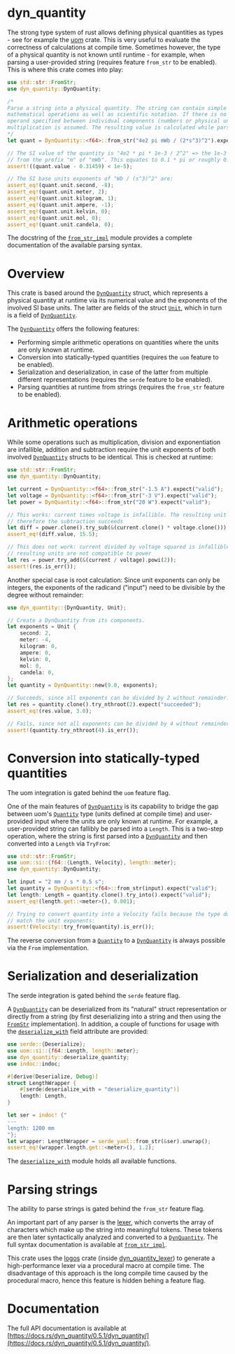 dyn_quantity
============

[`DynQuantity`]: https://docs.rs/dyn_quantity/0.5.1/dyn_quantity/quantity/struct.DynQuantity.html
[`Unit`]: https://docs.rs/dyn_quantity/0.5.1/dyn_quantity/unit/struct.Unit.html
[`Quantity`]: https://docs.rs/uom/latest/uom/si/struct.Quantity.html
[`deserialize_with`]: https://docs.rs/dyn_quantity/0.5.1/dyn_quantity/deserialize_with/index.html
[`FromStr`]: https://doc.rust-lang.org/std/str/trait.FromStr.html
[`from_str_impl`]: https://docs.rs/dyn_quantity/0.5.1/dyn_quantity/quantity/from_str_impl/index.html
[dyn_quantity_lexer]: https://docs.rs/dyn_quantity_lexer/latest/dyn_quantity_lexer/index.html

The strong type system of rust allows defining physical quantities as types -
see for example the [uom](https://docs.rs/uom/latest/uom/) crate. This is very
useful to evaluate the correctness of calculations at compile time. Sometimes
however, the type of a physical quantity is not known until runtime - for
example, when parsing a user-provided string (requires feature `from_str` to
be enabled). This is where this crate comes into play:

```rust
use std::str::FromStr;
use dyn_quantity::DynQuantity;

/*
Parse a string into a physical quantity. The string can contain simple 
mathematical operations as well as scientific notation. If there is no
operand specified between individual components (numbers or physical units),
multiplication is assumed. The resulting value is calculated while parsing.
*/
let quant = DynQuantity::<f64>::from_str("4e2 pi mWb / (2*s^3)^2").expect("valid");

// The SI value of the quantity is "4e2 * pi * 1e-3 / 2^2" => the 1e-3 stems 
// from the prefix "m" of "mWb". This equates to 0.1 * pi or roughly 0.31459.
assert!((quant.value - 0.31459) < 1e-5);

// The SI base units exponents of "Wb / (s^3)^2" are:
assert_eq!(quant.unit.second, -8);
assert_eq!(quant.unit.meter, 2);
assert_eq!(quant.unit.kilogram, 1);
assert_eq!(quant.unit.ampere, -1);
assert_eq!(quant.unit.kelvin, 0);
assert_eq!(quant.unit.mol, 0);
assert_eq!(quant.unit.candela, 0);
```

The docstring of the [`from_str_impl`] module provides a complete documentation of
the available parsing syntax.

# Overview

This crate is based around the [`DynQuantity`] struct, which represents a
physical quantity at runtime via its numerical value and the exponents of the
involved SI base units. The latter are fields of the struct [`Unit`],
which in turn is a field of [`DynQuantity`].

The [`DynQuantity`] offers the following features:
* Performing simple arithmetic operations on quantities where the units are
only known at runtime.
* Conversion into statically-typed quantities (requires the `uom` feature to
be enabled).
* Serialization and deserialization, in case of the latter from multiple
different representations (requires the `serde` feature to be enabled).
* Parsing quantities at runtime from strings (requires the `from_str` feature
to be enabled).

# Arithmetic operations

While some operations such as multiplication, division and exponentiation are 
infallible, addition and subtraction require the unit exponents of both involved
[`DynQuantity`] structs to be identical. This is checked at runtime:

```rust
use std::str::FromStr;
use dyn_quantity::DynQuantity;

let current = DynQuantity::<f64>::from_str("-1.5 A").expect("valid");
let voltage = DynQuantity::<f64>::from_str("-3 V").expect("valid");
let power = DynQuantity::<f64>::from_str("20 W").expect("valid");

// This works: current times voltage is infallible. The resulting unit is Watt,
// therefore the subtraction succeeds
let diff = power.clone().try_sub(&(current.clone() * voltage.clone())).expect("units are compatible");
assert_eq!(diff.value, 15.5);

// This does not work: current divided by voltage squared is infallible, but the
// resulting units are not compatible to power
let res = power.try_add(&(current / voltage).powi(2));
assert!(res.is_err());
```

Another special case is root calculation: Since unit exponents can only be
integers, the exponents of the radicand ("input") need to be divisible by the
degree without remainder:

```rust
use dyn_quantity::{DynQuantity, Unit};

// Create a DynQuantity from its components.
let exponents = Unit {
    second: 2,
    meter: -4,
    kilogram: 0,
    ampere: 0,
    kelvin: 0,
    mol: 0,
    candela: 0,
};
let quantity = DynQuantity::new(9.0, exponents);

// Succeeds, since all exponents can be divided by 2 without remainder:
let res = quantity.clone().try_nthroot(2).expect("succeeded");
assert_eq!(res.value, 3.0);

// Fails, since not all exponents can be divided by 4 without remainder: 
assert!(quantity.try_nthroot(4).is_err());
```

# Conversion into statically-typed quantities

The uom integration is gated behind the `uom` feature flag.

One of the main features of [`DynQuantity`] is its capability to bridge the gap
between uom's [`Quantity`] type (units defined at compile time) and user-provided
input where the units are only known at runtime. For example, a user-provided
string can fallibly be parsed into a `Length`. This is a two-step operation,
where the string is first parsed into a [`DynQuantity`] and then converted
into a `Length` via `TryFrom`:

```rust
use std::str::FromStr;
use uom::si::{f64::{Length, Velocity}, length::meter};
use dyn_quantity::DynQuantity;

let input = "2 mm / s * 0.5 s";
let quantity = DynQuantity::<f64>::from_str(input).expect("valid");
let length: Length = quantity.clone().try_into().expect("valid");
assert_eq!(length.get::<meter>(), 0.001);

// Trying to convert quantity into a Velocity fails because the type does not
// match the unit exponents:
assert!(Velocity::try_from(quantity).is_err());
```

The reverse conversion from a [`Quantity`] to a [`DynQuantity`] is always
possible via the `From` implementation.

# Serialization and deserialization

The serde integration is gated behind the `serde` feature flag.

A [`DynQuantity`] can be deserialized from its "natural" struct representation
or directly from a string (by first deserializing into a string and then using
the [`FromStr`] implementation). In addition, a couple of functions for usage
with the [`deserialize_with`](https://serde.rs/field-attrs.html#deserialize_with)
field attribute are provided:

```rust
use serde::{Deserialize};
use uom::si::{f64::Length, length::meter};
use dyn_quantity::deserialize_quantity;
use indoc::indoc;

#[derive(Deserialize, Debug)]
struct LengthWrapper {
    #[serde(deserialize_with = "deserialize_quantity")]
    length: Length,
}

let ser = indoc! {"
---
length: 1200 mm
"};
let wrapper: LengthWrapper = serde_yaml::from_str(&ser).unwrap();
assert_eq!(wrapper.length.get::<meter>(), 1.2);
```
The [`deserialize_with`] module holds all available functions.

# Parsing strings

The ability to parse strings is gated behind the `from_str` feature flag.

An important part of any parser is the
[lexer](https://en.wikipedia.org/wiki/Lexical_analysis), which converts the
array of characters which make up the string into meaningful tokens. These
tokens are then later syntactically analyzed and converted to a [`DynQuantity`].
The full syntax documentation is available at [`from_str_impl`].

This crate uses the [logos](https://docs.rs/logos/latest/logos/) crate (inside
[dyn_quantity_lexer]) to generate a high-performance lexer via a procedural
macro at compile time. The disadvantage of this approach is the long compile
time caused by the procedural macro, hence this feature is hidden behing a
feature flag.

# Documentation

The full API documentation is available at [https://docs.rs/dyn_quantity/0.5.1/dyn_quantity/](https://docs.rs/dyn_quantity/0.5.1/dyn_quantity/).